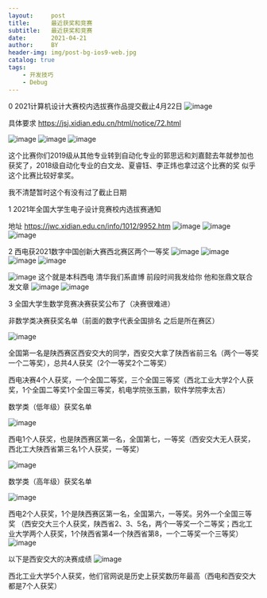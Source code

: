 ```yaml
---
layout:     post
title:      最近获奖和竞赛
subtitle:   最近获奖和竞赛
date:       2021-04-21
author:     BY
header-img: img/post-bg-ios9-web.jpg
catalog: true
tags:
    - 开发技巧
    - Debug
---
```


0  2021计算机设计大赛校内选拔赛作品提交截止4月22日
![image](https://user-images.githubusercontent.com/24884878/115646783-5fd0d000-a355-11eb-9953-48a47c0e3d65.png)

具体要求 https://jsj.xidian.edu.cn/html/notice/72.html
 
![image](https://user-images.githubusercontent.com/24884878/115646826-7119dc80-a355-11eb-9c90-177358eb9547.png)
![image](https://user-images.githubusercontent.com/24884878/115646843-7840ea80-a355-11eb-9bd5-f109a364bf1a.png)
![image](https://user-images.githubusercontent.com/24884878/115646857-7f67f880-a355-11eb-8847-6575cc46088e.png)

这个比赛你们2019级从其他专业转到自动化专业的郭思远和刘嘉懿去年就参加也获奖了，2018级自动化专业的白文龙、夏睿钰、李正炜也拿过这个比赛的奖
似乎这个比赛比较好拿奖。

我不清楚暂时这个有没有过了截止日期

1 2021年全国大学生电子设计竞赛校内选拔赛通知

地址 https://jwc.xidian.edu.cn/info/1012/9952.htm
![image](https://user-images.githubusercontent.com/24884878/115556521-5ad33880-a2e3-11eb-87a6-e7fc9ab35bc6.png)
![image](https://user-images.githubusercontent.com/24884878/115556543-61fa4680-a2e3-11eb-87f5-0b13e1011edf.png)
![image](https://user-images.githubusercontent.com/24884878/115556576-6a528180-a2e3-11eb-9a59-9b628e23a2da.png)

2  西电获2021数字中国创新大赛西北赛区两个一等奖
![image](https://user-images.githubusercontent.com/24884878/115556721-8bb36d80-a2e3-11eb-9be7-d0d0413b632b.png)
![image](https://user-images.githubusercontent.com/24884878/115556740-90782180-a2e3-11eb-9f3c-47226d6879dd.png)
![image](https://user-images.githubusercontent.com/24884878/115556772-97069900-a2e3-11eb-9350-b06f75804ae3.png)
![image](https://user-images.githubusercontent.com/24884878/115556782-9b32b680-a2e3-11eb-80ca-dfc03d1bc498.png)


![image](https://user-images.githubusercontent.com/24884878/115556841-aede1d00-a2e3-11eb-9e16-5625c8561b30.png)
这个就是本科西电 清华我们系直博 前段时间我发给你  他和张鼎文联合发文章
![image](https://user-images.githubusercontent.com/24884878/115556911-c4ebdd80-a2e3-11eb-8d88-3235a5e9c46b.png)
![image](https://user-images.githubusercontent.com/24884878/115556938-cc12eb80-a2e3-11eb-8ed4-f187be7ea306.png)


3 全国大学生数学竞赛决赛获奖公布了（决赛很难进）

非数学类决赛获奖名单（前面的数字代表全国排名 之后是所在赛区）

![image](https://user-images.githubusercontent.com/24884878/115557282-23b15700-a2e4-11eb-8f0a-8d569763a338.png)

全国第一名是陕西赛区西安交大的同学，西安交大拿了陕西省前三名（两个一等奖一个二等奖），总共4人获奖（2个一等奖2个二等奖）

西电决赛4个人获奖，一个全国二等奖，三个全国三等奖（西北工业大学2个人获奖，1个全国二等奖1个全国三等奖，机电学院张玉鹏，软件学院李太吉）

数学类（低年级）获奖名单

![image](https://user-images.githubusercontent.com/24884878/115557605-70952d80-a2e4-11eb-8978-6ff67e71e3ea.png)

西电1个人获奖，也是陕西赛区第一名，全国第七，一等奖（西安交大无人获奖，西北工大陕西省第三名1个人获奖，一等奖）

![image](https://user-images.githubusercontent.com/24884878/115557686-89054800-a2e4-11eb-88d4-368c596bc8ad.png)

数学类（高年级）获奖名单

![image](https://user-images.githubusercontent.com/24884878/115557744-9a4e5480-a2e4-11eb-8581-f754f63cb961.png)

西电2个人获奖，1个是陕西赛区第一名，全国第六，一等奖。另外一个全国三等奖
（西安交大三个人获奖，陕西省2、3、5名，两个一等奖一个二等奖；西北工业大学两个人获奖，1个陕西省第4一个陕西省第8，一个二等奖一个三等奖）
![image](https://user-images.githubusercontent.com/24884878/115558368-4132f080-a2e5-11eb-8935-ff7f5aa5e39c.png)


以下是西安交大的决赛成绩
![image](https://user-images.githubusercontent.com/24884878/115559021-e1891500-a2e5-11eb-92f1-3eef9279abec.png)

西北工业大学5个人获奖，他们官网说是历史上获奖数历年最高（西电和西安交大都是7个人获奖）

